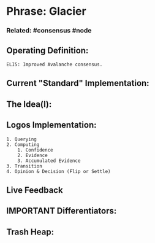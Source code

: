 # Phrase: Glacier 

### Related: #consensus #node 

## Operating Definition: 

	ELI5: Improved Avalanche consensus.

## Current "Standard" Implementation: 

## The Idea(l):

## Logos Implementation:
	1. Querying
	2. Computing
		1. Confidence
		2. Evidence
		3. Accumulated Evidence
	3. Transition
	4. Opinion & Decision (Flip or Settle)

## Live Feedback

## IMPORTANT Differentiators:

## Trash Heap:
